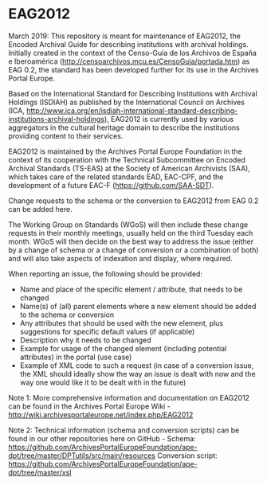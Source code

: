 # EAG2012
March 2019: 
This repository is meant for maintenance of EAG2012, the Encoded Archival Guide for describing institutions with archival holdings.
Initially created in the context of the Censo-Guía de los Archivos de España e Iberoamérica (http://censoarchivos.mcu.es/CensoGuia/portada.htm) as EAG 0.2, 
the standard has been developed further for its use in the Archives Portal Europe.

Based on the International Standard for Describing Institutions with Archival Holdings (ISDIAH) as published by the International Council 
on Archives (ICA, http://www.ica.org/en/isdiah-international-standard-describing-institutions-archival-holdings), EAG2012 is currently 
used by various aggregators in the cultural heritage domain to describe the institutions providing content to their services.

EAG2012 is maintained by the Archives Portal Europe Foundation in the context of its cooperation with the Technical Subcommittee on Encoded 
Archival Standards (TS-EAS) at the Society of American Archivists (SAA), which takes care of the related standards EAD, EAC-CPF, and the
development of a future EAC-F (https://github.com/SAA-SDT).

Change requests to the schema or the conversion to EAG2012 from EAG 0.2 can be added here. 

The Working Group on Standards (WGoS) will then include these change requests in their monthly meetings, usually held on the third
Tuesday each month. WGoS will then decide on the best way to address the issue (either by a change of schema or a change of conversion
or a combination of both) and will also take aspects of indexation and display, where required.

When reporting an issue, the following should be provided:
* Name and place of the specific element / attribute, that needs to be changed
* Name(s) of (all) parent elements where a new element should be added to the schema or conversion
* Any attributes that should be used with the new element, plus suggestions for specific default values (if applicable) 
* Description why it needs to be changed
* Example for usage of the changed element (including potential attributes) in the portal (use case)
* Example of XML code to such a request (in case of a conversion issue, the XML should ideally show the way an issue is dealt with now 
  and the way one would like it to be dealt with in the future)


Note 1:
More comprehensive information and documentation on EAG2012 can be found in the Archives Portal Europe Wiki - 
http://wiki.archivesportaleurope.net/index.php/EAG2012

Note 2:
Technical information (schema and conversion scripts) can be found in our other repositories here on GitHub - 
Schema: https://github.com/ArchivesPortalEuropeFoundation/ape-dpt/tree/master/DPTutils/src/main/resources
Conversion script: https://github.com/ArchivesPortalEuropeFoundation/ape-dpt/tree/master/xsl
